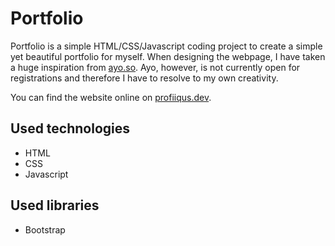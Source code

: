 # Portfolio

Portfolio is a simple HTML/CSS/Javascript coding project to create a simple yet beautiful portfolio for myself. When designing the webpage, I have taken a huge inspiration from [ayo.so](https://ayo.so). Ayo, however, is not currently open for registrations and therefore I have to resolve to my own creativity.

You can find the website online on [profiiqus.dev](https://profiiqus.dev).

## Used technologies

- HTML
- CSS
- Javascript

## Used libraries

- Bootstrap